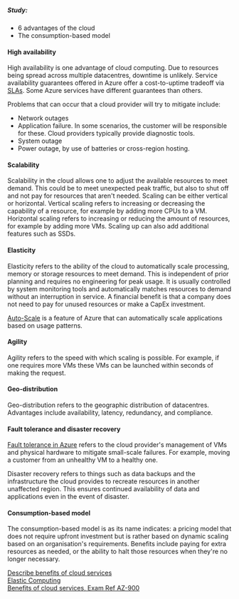 ##### Study:
* 6 advantages of the cloud
* The consumption-based model


#### High availability
High availability is one advantage of cloud computing. Due to resources being spread across multiple datacentres, downtime is unlikely. Service availability guarantees offered in Azure offer a cost-to-uptime tradeoff via [SLAs](https://learn.microsoft.com/en-us/training/modules/describe-benefits-use-cloud-services/2-high-availability-scalability-cloud). Some Azure services have different guarantees than others.

Problems that can occur that a cloud provider will try to mitigate include:
* Network outages
* Application failure. In some scenarios, the customer will be responsible for these. Cloud providers typically provide diagnostic tools.
* System outage
* Power outage, by use of batteries or cross-region hosting.

#### Scalability
Scalability in the cloud allows one to adjust the available resources to meet demand. This could be to meet unexpected peak traffic, but also to shut off and not pay for resources that aren't needed. Scaling can be either vertical or horizontal. Vertical scaling refers to increasing or decreasing the capability of a resource, for example by adding more CPUs to a VM. Horizontal scaling refers to increasing or reducing the amount of resources, for example by adding more VMs. Scaling up can also add additional features such as SSDs.

#### Elasticity
Elasticity refers to the ability of the cloud to automatically scale processing, memory or storage resources to meet demand. This is independent of prior planning and requires no engineering for peak usage. It is usually controlled by system monitoring tools and automatically matches resources to demand without an interruption in service. A financial benefit is that a company does not need to pay for unused resources or make a CapEx investment.

[Auto-Scale](https://learn.microsoft.com/en-us/azure/architecture/best-practices/auto-scaling) is a feature of Azure that can automatically scale applications based on usage patterns.

#### Agility
Agility refers to the speed with which scaling is possible. For example, if one requires more VMs these VMs can be launched within seconds of making the request. 

#### Geo-distribution
Geo-distribution refers to the geographic distribution of datacentres. Advantages include availability, latency, redundancy, and compliance.

#### Fault tolerance and disaster recovery
[Fault tolerance in Azure](https://learn.microsoft.com/en-us/archive/msdn-magazine/2015/september/microsoft-azure-fault-tolerance-pitfalls-and-resolutions-in-the-cloud) refers to the cloud provider's management of VMs and physical hardware to mitigate small-scale failures. For example, moving a customer from an unhealthy VM to a healthy one.

Disaster recovery refers to things such as data backups and the infrastructure the cloud provides to recreate resources in another unaffected region. This ensures continued availability of data and applications even in the event of disaster. 

#### Consumption-based model
The consumption-based model is as its name indicates: a pricing model that does not require upfront investment but is rather based on dynamic scaling based on an organisation's requirements. Benefits include paying for extra resources as needed, or the ability to halt those resources when they're no longer necessary.


[Describe benefits of cloud services](https://learn.microsoft.com/en-us/training/modules/describe-benefits-use-cloud-services/)  
[Elastic Computing](https://azure.microsoft.com/en-us/resources/cloud-computing-dictionary/what-is-elastic-computing)  
[Benefits of cloud services, Exam Ref AZ-900](https://www.microsoftpressstore.com/articles/article.aspx?p=2979073)  
